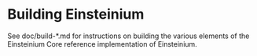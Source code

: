 Building Einsteinium
================

See doc/build-*.md for instructions on building the various
elements of the Einsteinium Core reference implementation of Einsteinium.
